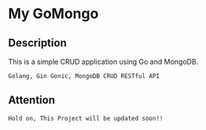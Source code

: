 # My GoMongo

## Description
This is a simple CRUD application using Go and MongoDB.

`Golang, Gin Gonic, MongoDB CRUD RESTful API`

## Attention
```
Hold on, This Project will be updated soon!!
```
